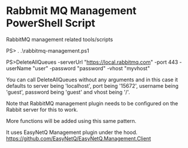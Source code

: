 # Rabbmit MQ Management PowerShell Script
RabbitMQ management related tools/scripts

PS> . .\rabbitmq-management.ps1

PS>DeleteAllQueues -serverUrl "https://local.rabbitmq.com" -port 443 -userName "user" -password "password" -vhost "myvhost"

You can call DeleteAllQueues without any arguments and in this case it defaults to server being 'localhost', port being '15672', username being 'guest', password being 'guest' and vhost being '/'.

Note that RabbitMQ management plugin needs to be configured on the Rabbit server for this to work. 

More functions will be added using this same pattern.

It uses EasyNetQ Management plugin under the hood.
https://github.com/EasyNetQ/EasyNetQ.Management.Client

